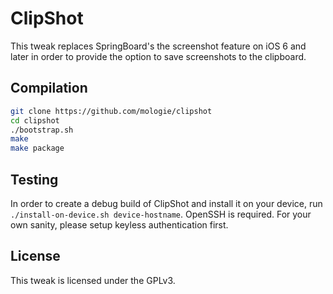 ClipShot
========

This tweak replaces SpringBoard's the screenshot feature on iOS 6 and later in order to provide the option to save screenshots to the clipboard.

## Compilation
```sh
git clone https://github.com/mologie/clipshot
cd clipshot
./bootstrap.sh
make
make package
```

## Testing
In order to create a debug build of ClipShot and install it on your device, run `./install-on-device.sh device-hostname`. OpenSSH is required. For your own sanity, please setup keyless authentication first.

## License
This tweak is licensed under the GPLv3.
